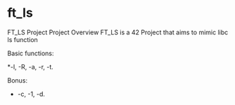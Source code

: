 # ft_ls

FT_LS Project
Project Overview
FT_LS is a 42 Project that aims to mimic libc ls function

Basic functions:

*-l, -R, -a, -r, -t.

Bonus:
* -c, -1, -d.
